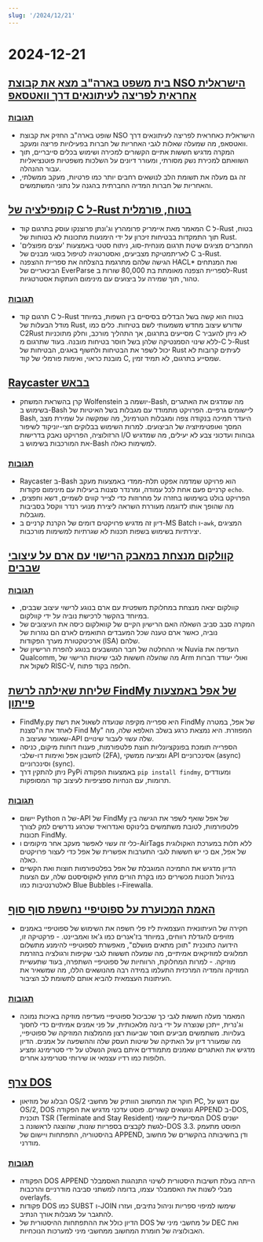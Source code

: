 ```yaml
---
slug: '/2024/12/21'
---
```


# 2024-12-21

## [בית משפט בארה"ב מצא את קבוצת NSO הישראלית אחראית לפריצה לעיתונאים דרך וואטסאפ](https://www.reuters.com/technology/cybersecurity/us-judge-finds-israels-nso-group-liable-hacking-whatsapp-lawsuit-2024-12-21/)

### [תגובות](https://news.ycombinator.com/item?id=42476828)

- שופט בארה"ב החזיק את קבוצת NSO הישראלית כאחראית לפריצה לעיתונאים דרך וואטסאפ, מה שמעלה שאלות לגבי האחריות של חברות בפעילויות פריצה ומעקב.
- המקרה מדגיש חששות אתיים הקשורים למכירה ושימוש בכלים סייבריים, תוך השוואתם למכירת נשק מסורתי, ומעורר דיונים על השלכות משפטיות פוטנציאליות עבור ההנהלה.
- זה גם מעלה את תשומת הלב לנושאים רחבים יותר כמו פרטיות, מעקב ממשלתי, והאחריות של חברות המדיה החברתית בהגנה על נתוני המשתמשים.

## [קומפילציה של C ל-Rust בטוח, פורמלית](https://arxiv.org/abs/2412.15042)

- המאמר מאת איימריק פרומהרץ וג'ונתן פרוצנקו עוסק בתרגום קוד C ל-Rust בטוח, תוך התמקדות בבטיחות זיכרון על ידי הימנעות מתכונות לא בטוחות של Rust.
- המחברים מציגים שיטת תרגום מונחית-סוג, ניתוח סטטי באמצעות 'עצים מפוצלים' לאריתמטיקת מצביעים, ואסטרטגיה לטיפול בסוגי מבנים של C ב-Rust.
- הגישה שלהם מתרגמת בהצלחה את ספריית ההצפנה HACL\* ואת המנתחים הבינאריים של EverParse לספריית הצפנה מאומתת בת 80,000 שורות ב-Rust טהור, תוך שמירה על ביצועים עם מינימום העתקות אסטרטגיות.

### [תגובות](https://news.ycombinator.com/item?id=42476192)

- תרגום קוד C ל-Rust בטוח הוא קשה בשל הבדלים בסיסיים בין השפות, במיוחד מודל הבעלות של Rust, שדורש עיצוב מחדש משמעותי לשם בטיחות. כלים כמו C2Rust מסייעים בתרגום, אך התהליך מורכב, וחלק מתוכניות C לא ניתן להעביר ללא שינוי הסמנטיקה שלהן בשל חוסר בטיחות מובנה. בעוד שתרגום מ-C ל-Rust יכול לשפר את הבטיחות ולחשוף באגים, הבטיחות של Rust לעיתים קרובות לא מובנת כראוי, ואימות פורמלי של קוד C, שמסייע בתרגום, לא תמיד זמין.

## [Raycaster בבאש](https://github.com/izabera/pseudo3d)

- קרן בהשראת המשחק Wolfenstein יושמה ב-Bash, מה שמדגים את האתגרים בשימוש ב-Bash ליישומים גרפיים. הפרויקט מתמודד עם מגבלות בשל האיטיות של Bash, היעדר תמיכה בנקודה צפה ומגבלות הטרמינל, מה שמקשה על שמירת מצב המסך ואופטימיזציה של הביצועים. למרות השימוש בבלוקים חצי-יוניקוד לשיפור הרזולוציה, הפרויקט נאבק בדרישות I/O גבוהות ועדכוני צבע לא יעילים, מה שמדגיש את המורכבות בשימוש ב-Bash למשימות כאלה.

### [תגובות](https://news.ycombinator.com/item?id=42475703)

- Raycaster ב-Bash הוא פרויקט שמדמה אפקט תלת-ממדי באמצעות מעקב קרניים פעם אחת לכל עמודה, ומרנדר סצנות ביעילות עם מינימום פקודות `echo`.
- הפרויקט בולט בשימושו בחזרה על מחרוזות כדי לצייר קווים לשמיים, דשא וחפצים, מה שהופך אותו לדוגמה מעוררת השראה ליצירת מנועי רנדר ווקסל בסביבות מוגבלות.
- דיון זה מדגיש פרויקטים דומים של הקרנת קרניים ב-MS Batch ו-`awk`, המציגים יצירתיות בשימוש בשפות תכנות לא שגרתיות למשימות מורכבות.

## [קוולקום מנצחת במאבק הרישוי עם ארם על עיצובי שבבים](https://www.bloomberg.com/news/articles/2024-12-20/qualcomm-wins-licensing-fight-with-arm-over-chip-designs)

### [תגובות](https://news.ycombinator.com/item?id=42475228)

- קוולקום יצאה מנצחת במחלוקת משפטית עם ארם בנוגע לרישוי עיצוב שבבים, במיוחד בהקשר לרכישת נוביה על ידי קוולקום.
- המקרה סבב סביב השאלה האם הרישיון הקיים של קוואלקום כיסה את העיצובים של נוביה, כאשר ארם טענה שכל המעבדים התואמים לארם הם נגזרות של ארכיטקטורת מערך הפקודות (ISA) שלהם.
- אי ההחלטה של חבר המושבעים בנוגע להפרת הרישיון של Nuvia העדיפה את Qualcomm, מה שהעלה חששות לגבי שיטות הרישוי של Arm ואולי יעודד חברות לשקול את RISC-V, חלופה בקוד פתוח.

## [שליחת שאילתה לרשת FindMy של אפל באמצעות פייתון](https://github.com/malmeloo/FindMy.py)

- FindMy.py היא ספרייה מקיפה שנועדה לשאול את רשת FindMy של אפל, במטרה לאחד את ה"סצנת Find My" המפוזרת. היא נמצאת כרגע בשלב האלפא שלה, מה שאומר שעיצוב ה-API שלה עשוי לעבור שינויים.
- הספרייה תומכת בפונקציונליות חוצת פלטפורמות, פענוח דוחות מיקום, כניסה לחשבון אפל ואימות דו-שלבי (2FA), ומציעה ממשקי API אסינכרוניים (async) וסינכרוניים (sync).
- ניתן להתקין דרך PyPi באמצעות הפקודה `pip install findmy`, ומעודדים תרומות, עם הנחיות ספציפיות לעיצוב קוד המסופקות.

### [תגובות](https://news.ycombinator.com/item?id=42479233)

- יישום Python של ה-API של FindMy של אפל שואף לשפר את הגישה בין פלטפורמות, לטובת משתמשים בלינוקס ואנדרואיד שכרגע נדרשים למק לצורך תכונות FindMy.
- כלי זה עשוי לאפשר מעקב אחר מיקומים ו-AirTags ללא תלות במערכת האקולוגית של אפל, אם כי יש חששות לגבי התערבות אפשרית של אפל כדי לעצור פרויקטים כאלה.
- הדיון מדגיש את התמיכה המוגבלת של אפל בפלטפורמות חוצות ואת הקשיים בניהול תכונות מכשירים כמו בקרת הורים מחוץ לאקוסיסטם שלה, עם הצעות לאלטרנטיבות כמו Blue Bubbles ו-Firewalla.

## [האמת המכוערת על ספוטיפיי נחשפת סוף סוף](https://www.honest-broker.com/p/the-ugly-truth-about-spotify-is-finally)

- חקירה של העיתונאית העצמאית ליז פלי חשפה את השימוש של ספוטיפיי באמנים מזויפים להגדלת רווחים, במיוחד בז'אנרים כמו ג'אז ואמביינט. - פרקטיקה זו, הידועה כתוכנית "תוכן מתאים מושלם", מאפשרת לספוטיפיי להימנע מתשלום תמלוגים למוזיקאים אמיתיים, מה שמעלה חששות לגבי שקיפות ורגולציה בהזרמת מוזיקה. - למרות המחלוקת, הרווחיות של ספוטיפיי השתפרה, בעוד שתעשיית המוזיקה והמדיה המרכזית התעלמו במידה רבה מהנושאים הללו, מה שמשאיר את העיתונות העצמאית להביא אותם לתשומת לב הציבור.

### [תגובות](https://news.ycombinator.com/item?id=42478107)

- המאמר מעלה חששות לגבי כך שכביכול ספוטיפיי מעדיפה מוזיקה באיכות נמוכה וג'נרית, ייתכן שנוצרה על ידי בינה מלאכותית, על פני אמנים אמיתיים כדי לחסוך בעלויות. משתמשים מביעים חוסר שביעות רצון מהמלצות המוזיקה של ספוטיפיי, מה שמעורר דיון על האתיקה של שיטות העסק שלה וההשפעה על אמנים. הדיון מדגיש את האתגרים שאמנים מתמודדים איתם בשוק הנשלט על ידי סטרימינג ומציע חלופות כמו רדיו עצמאי או שירותי סטרימינג אחרים.

## [צרף DOS](https://www.os2museum.com/wp/dos-append/)

- הבלוג של מוזיאון OS/2 חוקר את המחשוב הוותיק של מחשבי PC, עם דגש על OS/2, DOS ונושאים קשורים. פוסט עדכני מדגיש את הפקודה APPEND ב-DOS, תוכנית TSR (Terminate and Stay Resident) המסייעת ליישומי DOS ישנים לגשת לקבצים בספריות שונות, שהוצגה לראשונה ב-DOS 3.3. הפוסט מתעמק בהיסטוריה, התפתחות ויישום של APPEND, ודן בחשיבותה בהקשרים של מחשוב מודרני.

### [תגובות](https://news.ycombinator.com/item?id=42475011)

- הפקודה DOS APPEND הייתה בעלת חשיבות היסטורית לשינוי התנהגות האסמבלר מבלי לשנות את האסמבלר עצמו, בדומה למשתני סביבה מודרניים והרכבות overlayfs.
- פקודות DOS כמו SUBST ו-JOIN שימשו למיפוי ספריות וניהול נתיבים, ועזרו להתגבר על מגבלות אורך הנתיב.
- הדיון כולל את ההתפתחות ההיסטורית של DOS על מחשבי מיני של DEC ואת האבולוציה של חומרת המחשוב ממחשבי מיני למערכות הנוכחיות.

<head>
  <meta property="og:title" content="בית משפט בארה'ב מצא את קבוצת NSO הישראלית אחראית לפריצה לעיתונאים דרך וואטסאפ" />
  <meta property="og:type" content="website" />
  <meta property="og:image" content="https://og.cho.sh/api/og/?title=%D7%91%D7%99%D7%AA%20%D7%9E%D7%A9%D7%A4%D7%98%20%D7%91%D7%90%D7%A8%D7%94%22%D7%91%20%D7%9E%D7%A6%D7%90%20%D7%90%D7%AA%20%D7%A7%D7%91%D7%95%D7%A6%D7%AA%20NSO%20%D7%94%D7%99%D7%A9%D7%A8%D7%90%D7%9C%D7%99%D7%AA%20%D7%90%D7%97%D7%A8%D7%90%D7%99%D7%AA%20%D7%9C%D7%A4%D7%A8%D7%99%D7%A6%D7%94%20%D7%9C%D7%A2%D7%99%D7%AA%D7%95%D7%A0%D7%90%D7%99%D7%9D%20%D7%93%D7%A8%D7%9A%20%D7%95%D7%95%D7%90%D7%98%D7%A1%D7%90%D7%A4&subheading=%D7%99%D7%95%D7%9D%20%D7%A9%D7%91%D7%AA%2C%2021%20%D7%91%D7%93%D7%A6%D7%9E%D7%91%D7%A8%202024%3A%20%D7%A1%D7%99%D7%9B%D7%95%D7%9D%20%D7%97%D7%93%D7%A9%D7%95%D7%AA%20Hacker" />
</head>
